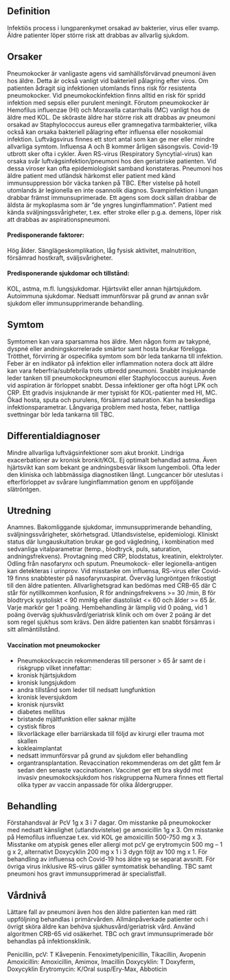 ## Definition

Infektiös process i lungparenkymet orsakad av bakterier, virus eller svamp. Äldre patienter löper större risk att drabbas av allvarlig sjukdom.

## Orsaker

Pneumokocker är vanligaste agens vid samhällsförvärvad pneumoni även hos äldre. Detta är också vanligt vid bakteriell pålagring efter viros. Om patienten ådragit sig infektionen utomlands finns risk för resistenta pneumokocker. Vid pneumokockinfektion finns alltid en risk för spridd infektion med sepsis eller purulent meningit.
Förutom pneumokocker är Hemofilus influenzae (HI) och Moraxella catarrhalis (MC) vanligt hos de äldre med KOL. De sköraste äldre har större risk att drabbas av pneumoni orsakad av Staphylococcus aureus eller gramnegativa tarmbakterier, vilka också kan orsaka bakteriell pålagring efter influensa eller nosokomial infektion.
Luftvägsvirus finnes ett stort antal som kan ge mer eller mindre allvarliga symtom. Influensa A och B kommer årligen säsongsvis. Covid-19 utbrott sker ofta i cykler. Även RS-virus (Respiratory Syncytial-virus) kan orsaka svår luftvägsinfektion/pneumoni hos den geriatriske patienten. Vid dessa viroser kan ofta epidemiologiskt samband konstateras.
Pneumoni hos äldre patient med utländsk härkomst eller patient med känd immunsuppression bör väcka tanken på TBC. Efter vistelse på hotell utomlands är legionella en inte osannolik diagnos. Svampinfektion i lungan drabbar främst immunsuprimerade. Ett agens som dock sällan drabbar de äldsta är mykoplasma som är ”de yngres lunginflammation”.
Patient med kända sväljningssvårigheter, t.ex. efter stroke eller p.g.a. demens, löper risk att drabbas av aspirationspneumoni.

#### Predisponerande faktorer:

Hög ålder. Sänglägeskomplikation, låg fysisk aktivitet, malnutrition, försämrad hostkraft, sväljsvårigheter.

#### Predisponerande sjukdomar och tillstånd:

KOL, astma, m.fl. lungsjukdomar. Hjärtsvikt eller annan hjärtsjukdom. Autoimmuna sjukdomar. Nedsatt immunförsvar på grund av annan svår sjukdom eller immunsupprimerande behandling.

## Symtom

Symtomen kan vara sparsamma hos äldre. Men någon form av takypné, dyspné eller andningskorrelerade smärtor samt hosta brukar föreligga. Trötthet, förvirring är ospecifika symtom som bör leda tankarna till infektion. Feber är en indikator på infektion eller inflammation notera dock att äldre kan vara feberfria/subfebrila trots utbredd pneumoni.
Snabbt insjuknande leder tanken till pneumokockpneumoni eller Staphylococcus aureus. Även vid aspiration är förloppet snabbt. Dessa infektioner ger ofta högt LPK och CRP.
Ett gradvis insjuknande är mer typiskt för KOL-patienter med HI, MC. Ökad hosta, sputa och purulens, försämrad saturation. Kan ha beskedliga infektionsparametrar.
Långvariga problem med hosta, feber, nattliga svettningar bör leda tankarna till TBC.

## Differentialdiagnoser

Mindre allvarliga luftvägsinfektioner som akut bronkit. Lindriga exacerbationer av kronisk bronkit/KOL. Ej optimalt behandlad astma. Även hjärtsvikt kan som bekant ge andningsbesvär liksom lungemboli. Ofta leder den kliniska och labbmässiga diagnostiken långt. Lungcancer bör uteslutas i efterförloppet av svårare lunginflammation genom en uppföljande slätröntgen.

## Utredning

Anamnes. Bakomliggande sjukdomar, immunsupprimerande behandling, sväljningssvårigheter, skörhetsgrad. Utlandsvistelse, epidemiologi.
Kliniskt status där lungauskultation brukar ge god vägledning, i kombination med sedvanliga vitalparametrar (temp., blodtryck, puls, saturation, andningsfrekvens).
Provtagning med CRP, blodstatus, kreatinin, elektrolyter. Odling från nasofarynx och sputum. Pneumokock- eller legionella-antigen kan detekteras i urinprov. Vid misstanke om influensa, RS-virus eller Covid-19 finns snabbtester på nasofarynxaspirat. Överväg lungröntgen frikostigt till den äldre patienten.
Allvarlighetsgrad kan bedömas med CRB-65 där C står för nytillkommen konfusion, R för andningsfrekvens >= 30 /min, B för blodtryck systoliskt < 90 mmHg eller diastoliskt <= 60 och ålder >= 65 år. Varje markör ger 1 poäng. Hembehandling är lämplig vid 0 poäng, vid 1 poäng överväg sjukhusvård/geriatrisk klinik och om över 2 poäng är det som regel sjukhus som krävs. Den äldre patienten kan snabbt försämras i sitt allmäntillstånd.

#### Vaccination mot pneumokocker

- Pneumokockvaccin rekommenderas till personer > 65 år samt de i riskgrupp vilket innefattar:
- kronisk hjärtsjukdom
- kronisk lungsjukdom
- andra tillstånd som leder till nedsatt lungfunktion
- kronisk leversjukdom
- kronisk njursvikt
- diabetes mellitus
- bristande mjältfunktion eller saknar mjälte
- cystisk fibros
- likvorläckage eller barriärskada till följd av kirurgi eller trauma mot skallen
- kokleaimplantat
- nedsatt immunförsvar på grund av sjukdom eller behandling
- organtransplantation.
Revaccination rekommenderas om det gått fem år sedan den senaste vaccinationen. Vaccinet ger ett bra skydd mot invasiv pneumokocksjukdom hos riskgrupperna Numera finnes ett flertal olika typer av vaccin anpassade för olika åldergrupper.

## Behandling

Förstahandsval är PcV 1g x 3 i 7 dagar. Om misstanke på pneumokocker med nedsatt känslighet (utlandsvistelse) ge amoxicillin 1g x 3. Om misstanke på Hemofilus influenzae t.ex. vid KOL ge amoxicillin 500-750 mg x 3. Misstanke om atypisk genes eller allergi mot pcV ge erytromycin 500 mg – 1 g x 2, alternativt Doxycyklin 200 mg x 1 i 3 dygn följt av 100 mg x 1.
För behandling av influensa och Covid-19 hos äldre vg se separat avsnitt.
För övriga virus inklusive RS-virus gäller symtomatisk behandling.
TBC samt pneumoni hos gravt immunsupprimerad är specialistfall.

## Vårdnivå

Lättare fall av pneumoni även hos den äldre patienten kan med rätt uppföljning behandlas i primärvården. Allmänpåverkade patienter och i övrigt sköra äldre kan behöva sjukhusvård/geriatrisk vård. Använd algoritmen CRB-65 vid osäkerhet. TBC och gravt immunsuprimerade bör behandlas på infektionsklinik.


Penicillin, pcV: T Kåvepenin. Fenoximetylpenicillin, Tikacillin, Avopenin
Amoxicillin: Amoxicillin, Amimox, Imacillin
Doxycyklin: T Doxyferm, Doxycyklin
Erytromycin: K/Oral susp/Ery-Max, Abboticin


